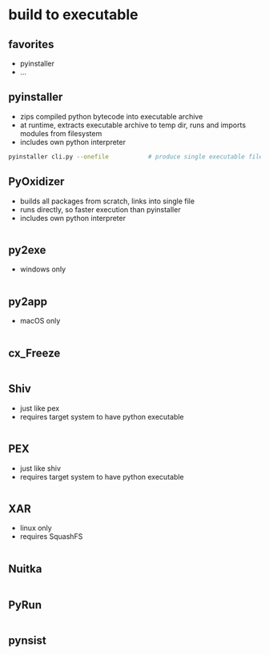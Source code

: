 # build to executable

## favorites

- pyinstaller
- ...

## pyinstaller

- zips compiled python bytecode into executable archive
- at runtime, extracts executable archive to temp dir, runs and imports modules from filesystem
- includes own python interpreter

```bash
pyinstaller cli.py --onefile           # produce single executable file
```

## PyOxidizer

- builds all packages from scratch, links into single file
- runs directly, so faster execution than pyinstaller
- includes own python interpreter

```bash

```

## py2exe

- windows only

```bash

```

## py2app

- macOS only

```bash

```

## cx_Freeze

```bash

```

## Shiv

- just like pex
- requires target system to have python executable

```bash

```

## PEX

- just like shiv
- requires target system to have python executable

```bash

```

## XAR

- linux only
- requires SquashFS

```bash

```

## Nuitka

```bash

```

## PyRun

```bash

```

## pynsist

```bash
```



